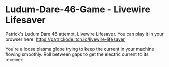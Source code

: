 # Ludum-Dare-46-Game - Livewire Lifesaver
Patrick's Ludum Dare 46 attempt, Livewire Lifesaver. You can play it in your browser here: https://patrickode.itch.io/livewire-lifesaver
 
You're a loose plasma globe trying to keep the current in your machine flowing smoothly. Roll between gaps to get the electric current to its receiver!
